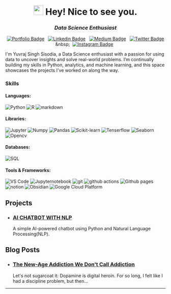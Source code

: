 <h1 align="center">
  <img src="https://emojis.slackmojis.com/emojis/images/1531849430/4246/blob-sunglasses.gif?1531849430" width="30"/>
  Hey! Nice to see you.
</h1>

<h3 align="center"><i>Data Science Enthusiast</i></h3>

<div align="center">

[![Portfolio Badge](https://img.shields.io/badge/Portfolio-FACC15)](https://yuvraj-sisodia.github.io/)&nbsp;&nbsp;
[![Linkedin Badge](https://img.shields.io/badge/LinkedIn-0077B5?style=flat&logo=linkedin&logoColor=white)](https://www.linkedin.com/in/yuvraj-singh-sisodia/)&nbsp;&nbsp;
[![Medium Badge](https://img.shields.io/badge/Medium-12100E?style=flat&logo=medium&logoColor=white)](https://www.medium.com/@yuvrajsisodia)&nbsp;&nbsp;
[![Twitter Badge](https://img.shields.io/badge/Twitter-1DA1F2?style=flat&logo=twitter&logoColor=white)](https://x.com/yuvrajsisodia_)&nbsp;&nbsp;
[![Instagram Badge](https://img.shields.io/badge/Instagram-E4405F?style=flat&logo=instagram&logoColor=white)](https://www.instagram.com/_yuvrajsisodia/)&nbsp;&nbsp;
<!-- [![DEV Badge](https://img.shields.io/badge/DEV-0A0A0A?style=flat&logo=dev.to&logoColor=white)](https://www.dev.to/juniorcl/)&nbsp;&nbsp;
[![Kaggle Badge](https://img.shields.io/badge/-Kaggle-23BFFF?style=flat&logo=Kaggle&logoColor=white)](https://www.kaggle.com/juniorcl)&nbsp;&nbsp;
[![GitLab Badge](https://img.shields.io/badge/GitLab-330F63?style=flat&logo=gitlab&logoColor=white)](https://www.gitlab.com/juniorcl/)&nbsp;&nbsp;
[![Gmail Badge](https://img.shields.io/badge/Gmail-D14836?style=flat&logo=gmail&logoColor=white&link=mailto:clebiomojunior@gmail.com)](mailto:clebiomojunior@gmail.com)&nbsp;&nbsp; -->

</div>

I'm Yuvraj Singh Sisodia, a Data Science enthusiast with a passion for using data to uncover insights and solve real-world problems. I’m continually building my skills in Python, analytics, and machine learning, and this space showcases the projects I've worked on along the way.

<h3>Skills</h3>
<!-- <img alt="" src="" /><img alt="Jupyter" src="" />  -->

<h4>Languages:</h4>
<p>
	<img alt="Python" src="https://img.shields.io/badge/Python-FACC15?style=flat&logo=python&logoColor=blue&logoSize=auto" />
	<img alt="R" src="https://img.shields.io/badge/R-3B82F6?style=flat&logo=R&logoColor=white&logoSize=auto" />
	<img alt="markdown" src="https://img.shields.io/badge/Markdown-000000?style=flat&logo=markdown&logoColor=white" />
</p>

<h4>Libraries:</h4>
<p>
	<img alt="Jupyter" src="https://img.shields.io/badge/Jupyter-F37626.svg?&style=flat&logo=Jupyter&logoColor=white" />
	<img alt="Numpy" src="https://img.shields.io/badge/Numpy-777BB4?style=flat&logo=numpy&logoColor=white" />
	<img alt="Pandas" src="https://img.shields.io/badge/Pandas-2C2D72?style=flat&logo=pandas&logoColor=white" />
	<img alt="Scikit-learn" src="https://img.shields.io/badge/scikit_learn-F7931E?style=flat&logo=scikit-learn&logoColor=white" />
	<img alt="Tenserflow" src="https://img.shields.io/badge/TensorFlow-FF6F00?style=flat&logo=TensorFlow&logoColor=white" />
	<img alt="Seaborn" src="https://img.shields.io/badge/Seaborn-3B82F6?style=flat&logo=Seaborn&logoColor=white" />
	<img alt="Opencv" src="https://img.shields.io/badge/OpenCV-27338e?style=flat&logo=OpenCV&logoColor=white" />
</p>

<h4>Databases:</h4>
<p>
	<img alt="SQL" src="https://img.shields.io/badge/MySQL-005C84?style=flat&logo=mysql&logoColor=white" />
</p>

<h4>Tools & Frameworks:</h4>
<p>
	<img alt="VS Code" src="https://img.shields.io/badge/VS%20Code-3B82F6?style=flat&logoColor=white&logoSize=auto" />
	<img alt="Jupyternotebook" src="https://img.shields.io/badge/Jupyter Notebook-F37626.svg?&style=flat&logo=Jupyter&logoColor=white" />
	<img alt="git" src="https://img.shields.io/badge/-Git-F05032?style=flat-square&logo=git&logoColor=white" />
	<img alt="github actions" src="https://img.shields.io/badge/-Github_Actions-2088FF?style=flat-square&logo=github-actions&logoColor=white" />
	<img alt="Github pages" src="https://img.shields.io/badge/GitHub%20Pages-222222?style=flat&logo=GitHub%20Pages&logoColor=white" />
	<img alt="notion" src="https://img.shields.io/badge/Notion-FFFFFF?style=flat&logo=notion&logoColor=black&logoSize=auto" />
	<img alt="Obsidian" src="https://img.shields.io/badge/Obsidian-9370DB?style=flat&logo=obsidian&logoColor=white&logoSize=auto" />
	<img alt="Google Cloud Platform" src="https://img.shields.io/badge/-Google_Cloud_Platform-1a73e8?style=flat-square&logo=google-cloud&logoColor=white" />
</p>
  

## Projects

* ### [AI CHATBOT WITH NLP](https://github.com/yuvraj-sisodia/AI-CHATBOT-WITH-NLP)

  	A simple AI-powered chatbot using Python and Natural Language Processing(NLP).


## Blog Posts

* ### [The New-Age Addiction We Don't Call Addiction](https://medium.com/@yuvrajsisodia/the-new-age-addiction-we-dont-call-addiction-281d1a6cb697)

	Let's not sugarcoat it: Dopamine is digital heroin. For so long, I felt like I had a discipline problem, but then...

---

